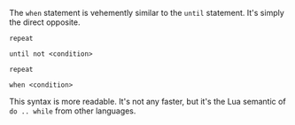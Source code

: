 The `when` statement is vehemently similar to the `until` statement. It's simply the direct opposite.
```pluto showLineNumbers title="Looping until 'condition' is true, the old way."
repeat
    
until not <condition>
```
```pluto showLineNumbers title="Looping until 'condition' is true, the new way."
repeat

when <condition>
```
This syntax is more readable. It's not any faster, but it's the Lua semantic of `do .. while` from other languages.